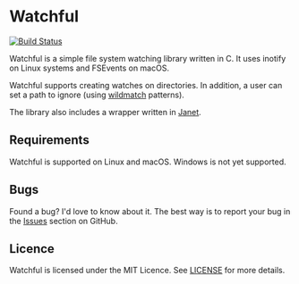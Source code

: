 # Watchful

[![Build Status][status-badge]][status-result]

[status-badge]: https://github.com/pyrmont/watchful/workflows/build/badge.svg
[status-result]: https://github.com/pyrmont/watchful/actions?query=workflow%3Abuild

Watchful is a simple file system watching library written in C. It uses inotify
on Linux systems and FSEvents on macOS.

Watchful supports creating watches on directories. In addition, a user can set
a path to ignore (using [wildmatch][] patterns).

The library also includes a wrapper written in [Janet][].

[wildmatch]: https://github.com/davvid/wildmatch
[Janet]: https://janet-lang.org

## Requirements

Watchful is supported on Linux and macOS. Windows is not yet supported.

## Bugs

Found a bug? I'd love to know about it. The best way is to report your bug in
the [Issues][] section on GitHub.

[Issues]: https://github.com/pyrmont/watchful/issues

## Licence

Watchful is licensed under the MIT Licence. See [LICENSE][] for more details.

[LICENSE]: https://github.com/pyrmont/watchful/blob/master/LICENSE
